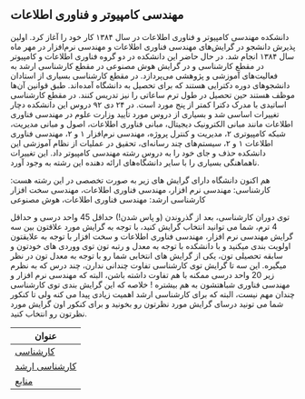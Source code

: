 ## مهندسی کامپیوتر و فناوری اطلاعات
دانشکده مهندسی کامپیوتر و فناوری اطلاعات در سال ۱۳۸۴ کار خود را آغاز کرد. اولین پذیرش دانشجو در گرایش‌های مهندسی فناوری اطلاعات و مهندسی نرم‌افزار در مهر ماه سال ۱۳۸۴ انجام شد. در حال حاضر این دانشکده در دو گروه فناوری اطلاعات و کامپیوتر در مقطع کارشناسی و در گرایش هوش مصنوعی در مقطع کارشناسی ارشد به فعالیت‌های آموزشی و پژوهشی می‌پردازد.
در مقطع کارشناسی بسیاری از استادان دانشجوهای دوره دکترایی هستند که برای تحصیل به دانشگاه آمده‌اند. طبق قوانین آن‌ها موظف هستند حین تحصیل در طول ترم ساعاتی را نیز تدریس کنند. در مقطع کارشناسی اساتیدی با مدرک دکترا کمتر از پنج مورد است.
در ۲۴ دی ۹۲ دروس این دانشکده دچار تغییرات اساسی شد و بسیاری از دروس مورد تأیید وزارت علوم در مهندسی فناوری اطلاعات مانند مبانی الکترونیک دیجیتال، مبانی فناوری اطلاعات، اصول و مبانی مدیریت، شبکه کامپیوتری ۲، مدیریت و کنترل پروژه، مهندسی نرم‌افزار ۱ و ۲، مهندسی فناوری اطلاعات ۱ و ۲، سیستم‌های چند رسانه‌ای، تحقیق در عملیات از نظام آموزشی این دانشکده حذف و جای خود را به دروس رشته مهندسی کامپیوتر داد. این تغییرات ناهماهنگی بسیاری را با 
سایر دانشگاه‌های ارائه دهنده این رشته به وجود آورد.

هم اکنون دانشگاه دارای گرایش های زیر به صورت تخصصی در این رشته هست:
کارشناسی: مهندسی نرم افزار، مهندسی فناوری اطلاعات، مهندسی سخت افزار
کارشناسی ارشد: مهندسی فناوری اطلاعات، هوش مصنوعی

توی دوران کارشناسی، بعد از گذروندن (و پاس شدن!) حداقل 45 واحد درسی و حداقل 4 ترم، شما می توانید انتخاب گرایش کنید، با توجه به گرایش مورد علاقتون بین سه گرایش مهندسی نرم افزار، مهندسی فناوری اطلاعات و سخت افزار با توجه به علایقتون اولویت بندی میکنید و با دانشکده با توجه به معدل و رتبه تون توی ووردی های خودتون و سابقه تحصیلی تون، یکی از گرایش های انتخابی شما رو با توجه به معدل تون در نظر میگیره.
این سه تا گرایش توی کارشناسی تفاوت چندانی ندارن، چند درس که به نظرم زیر 20 واحد درسی ممکنه با هم تفاوت داشته باشن، البته که مهندسی نرم افزار و مهندسی فناوری شباهتشون به هم بیشتره !
خلاصه که این گرایش بندی توی کارشناسی چندان مهم نیست، البته که برای کارشناسی ارشد اهمیت زیادی پیدا می کنه ولی تا کنکور شما می تونید درسای گرایش مورد نظرتون رو بخونید و برای کنکور اون گرایش مورد نظرتون رو انتخاب کنید.

| عنوان  |
| ------------- |
|  [کارشناسی](https://github.com/mosfazli-x/Shahrood-University-of-Technology/tree/main/Computer%20Engineering(CE)/Bachelor)  |
|  [کارشناسی ارشد](https://github.com/mosfazli-x/Shahrood-University-of-Technology/tree/main/Computer%20Engineering(CE)/Master)  |
|  [منابع](https://pages.github.com/) |
